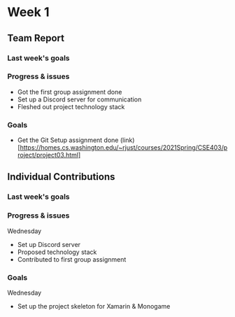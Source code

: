 # Week 1 #
## Team Report ##
### Last week's goals ###
### Progress & issues ###
- Got the first group assignment done
- Set up a Discord server for communication
- Fleshed out project technology stack
### Goals ###
- Get the Git Setup assignment done (link)[https://homes.cs.washington.edu/~rjust/courses/2021Spring/CSE403/project/project03.html]
## Individual Contributions
### Last week's goals ###
### Progress & issues ###
Wednesday
- Set up Discord server
- Proposed technology stack
- Contributed to first group assignment
### Goals ###
Wednesday
- Set up the project skeleton for Xamarin & Monogame
